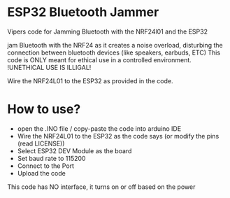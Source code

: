 # ESP32 Bluetooth Jammer
Vipers code for Jamming Bluetooth with the NRF24l01 and the ESP32

jam Bluetooth with the NRF24 as it creates a noise overload, disturbing the connection between bluetooth devices (like speakers, earbuds, ETC)
This code is ONLY meant for ethical use in a controlled environment. !UNETHICAL USE IS ILLIGAL!

Wire the NRF24L01 to the ESP32 as provided in the code.

# How to use?
- open the .INO file / copy-paste the code into arduino IDE
- Wire the NRF24L01 to the ESP32 as the code says (or modify the pins (read LICENSE))
- Select ESP32 DEV Module as the board
- Set baud rate to 115200
- Connect to the Port
- Upload the code

This code has NO interface, it turns on or off based on the power 
